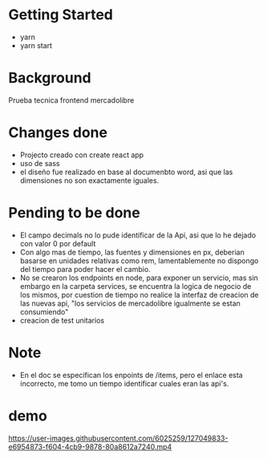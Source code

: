 # Getting Started 
- yarn
- yarn start

# Background
Prueba tecnica frontend mercadolibre

# Changes done
- Projecto creado con create react app
- uso de sass
- el diseño fue realizado en base al documenbto word, asi que las dimensiones no son exactamente iguales.

# Pending to be done
- El campo decimals no lo pude identificar de la Api, asi que lo he dejado con valor 0 por default
- Con algo mas de tiempo, las fuentes y dimensiones en px, deberian basarse en unidades relativas como rem, lamentablemente no dispongo del tiempo para poder hacer el cambio.
- No se crearon los endpoints en node, para exponer un servicio, mas sin embargo en la carpeta services, se encuentra la logica de negocio de los mismos, por cuestion de tiempo no realice la interfaz de creacion de las nuevas api, "los servicios de mercadolibre igualmente se estan consumiendo"
- creacion de test unitarios

# Note
- En el doc se especifican los enpoints de /items, pero el enlace esta incorrecto, me tomo un tiempo identificar cuales eran las api's.

# demo
https://user-images.githubusercontent.com/6025259/127049833-e6954873-f604-4cb9-9878-80a8612a7240.mp4
